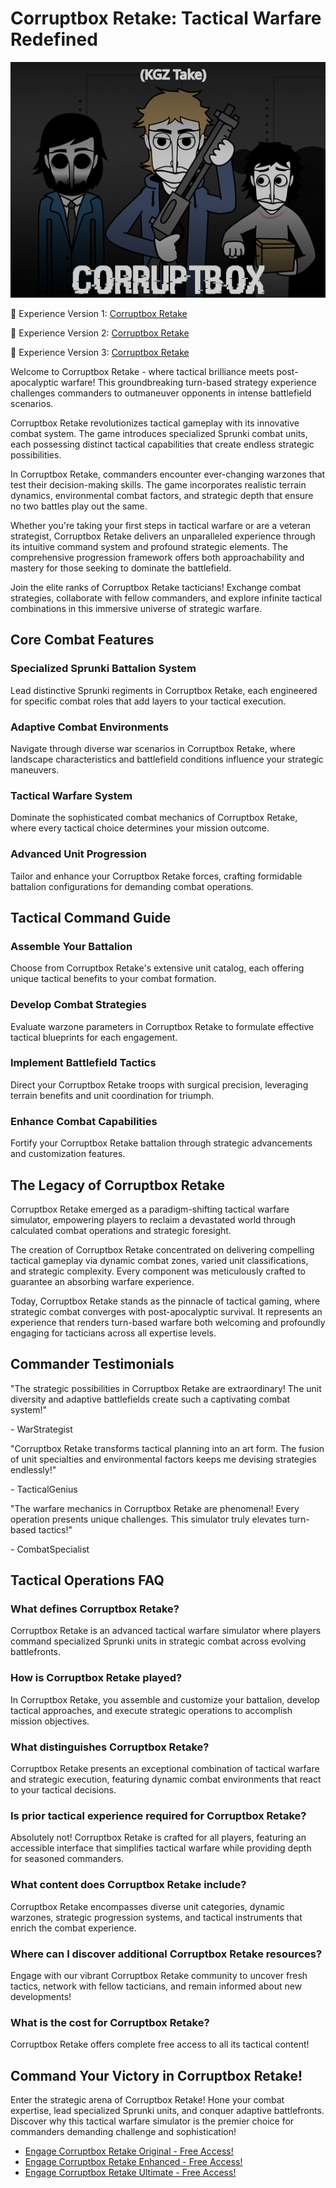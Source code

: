 # Corruptbox Retake: Tactical Warfare Redefined

![Corruptbox Retake](https://raw.githubusercontent.com/sprunkiscrunkly/corruptbox-retake/refs/heads/main/corruptbox-retake.png "Strategic Combat Masterpiece")

🚀 Experience Version 1: [Corruptbox Retake](https://sprunksters.com/corruptbox-retake/ "Original Tactical Experience")

🚀 Experience Version 2: [Corruptbox Retake](https://sprunkiscrunkly.com/corruptbox-retake/ "Enhanced Combat Edition")

🚀 Experience Version 3: [Corruptbox Retake](https://sprunkipyramixed.com/corruptbox-retake/ "Ultimate Strategy Version")

Welcome to Corruptbox Retake - where tactical brilliance meets post-apocalyptic warfare! This groundbreaking turn-based strategy experience challenges commanders to outmaneuver opponents in intense battlefield scenarios.

Corruptbox Retake revolutionizes tactical gameplay with its innovative combat system. The game introduces specialized Sprunki combat units, each possessing distinct tactical capabilities that create endless strategic possibilities.

In Corruptbox Retake, commanders encounter ever-changing warzones that test their decision-making skills. The game incorporates realistic terrain dynamics, environmental combat factors, and strategic depth that ensure no two battles play out the same.

Whether you're taking your first steps in tactical warfare or are a veteran strategist, Corruptbox Retake delivers an unparalleled experience through its intuitive command system and profound strategic elements. The comprehensive progression framework offers both approachability and mastery for those seeking to dominate the battlefield.

Join the elite ranks of Corruptbox Retake tacticians! Exchange combat strategies, collaborate with fellow commanders, and explore infinite tactical combinations in this immersive universe of strategic warfare.

## Core Combat Features

### Specialized Sprunki Battalion System

Lead distinctive Sprunki regiments in Corruptbox Retake, each engineered for specific combat roles that add layers to your tactical execution.

### Adaptive Combat Environments

Navigate through diverse war scenarios in Corruptbox Retake, where landscape characteristics and battlefield conditions influence your strategic maneuvers.

### Tactical Warfare System

Dominate the sophisticated combat mechanics of Corruptbox Retake, where every tactical choice determines your mission outcome.

### Advanced Unit Progression

Tailor and enhance your Corruptbox Retake forces, crafting formidable battalion configurations for demanding combat operations.

## Tactical Command Guide

### Assemble Your Battalion

Choose from Corruptbox Retake's extensive unit catalog, each offering unique tactical benefits to your combat formation.

### Develop Combat Strategies

Evaluate warzone parameters in Corruptbox Retake to formulate effective tactical blueprints for each engagement.

### Implement Battlefield Tactics

Direct your Corruptbox Retake troops with surgical precision, leveraging terrain benefits and unit coordination for triumph.

### Enhance Combat Capabilities

Fortify your Corruptbox Retake battalion through strategic advancements and customization features.

## The Legacy of Corruptbox Retake

Corruptbox Retake emerged as a paradigm-shifting tactical warfare simulator, empowering players to reclaim a devastated world through calculated combat operations and strategic foresight.

The creation of Corruptbox Retake concentrated on delivering compelling tactical gameplay via dynamic combat zones, varied unit classifications, and strategic complexity. Every component was meticulously crafted to guarantee an absorbing warfare experience.

Today, Corruptbox Retake stands as the pinnacle of tactical gaming, where strategic combat converges with post-apocalyptic survival. It represents an experience that renders turn-based warfare both welcoming and profoundly engaging for tacticians across all expertise levels.

## Commander Testimonials

"The strategic possibilities in Corruptbox Retake are extraordinary! The unit diversity and adaptive battlefields create such a captivating combat system!"

\- WarStrategist

"Corruptbox Retake transforms tactical planning into an art form. The fusion of unit specialties and environmental factors keeps me devising strategies endlessly!"

\- TacticalGenius

"The warfare mechanics in Corruptbox Retake are phenomenal! Every operation presents unique challenges. This simulator truly elevates turn-based tactics!"

\- CombatSpecialist

## Tactical Operations FAQ

### What defines Corruptbox Retake?

Corruptbox Retake is an advanced tactical warfare simulator where players command specialized Sprunki units in strategic combat across evolving battlefronts.

### How is Corruptbox Retake played?

In Corruptbox Retake, you assemble and customize your battalion, develop tactical approaches, and execute strategic operations to accomplish mission objectives.

### What distinguishes Corruptbox Retake?

Corruptbox Retake presents an exceptional combination of tactical warfare and strategic execution, featuring dynamic combat environments that react to your tactical decisions.

### Is prior tactical experience required for Corruptbox Retake?

Absolutely not! Corruptbox Retake is crafted for all players, featuring an accessible interface that simplifies tactical warfare while providing depth for seasoned commanders.

### What content does Corruptbox Retake include?

Corruptbox Retake encompasses diverse unit categories, dynamic warzones, strategic progression systems, and tactical instruments that enrich the combat experience.

### Where can I discover additional Corruptbox Retake resources?

Engage with our vibrant Corruptbox Retake community to uncover fresh tactics, network with fellow tacticians, and remain informed about new developments!

### What is the cost for Corruptbox Retake?

Corruptbox Retake offers complete free access to all its tactical content!

## Command Your Victory in Corruptbox Retake!

Enter the strategic arena of Corruptbox Retake! Hone your combat expertise, lead specialized Sprunki units, and conquer adaptive battlefronts. Discover why this tactical warfare simulator is the premier choice for commanders demanding challenge and sophistication!

- [Engage Corruptbox Retake Original - Free Access!](https://sprunksters.com/corruptbox-retake/)
- [Engage Corruptbox Retake Enhanced - Free Access!](https://sprunkiscrunkly.com/corruptbox-retake/)
- [Engage Corruptbox Retake Ultimate - Free Access!](https://sprunkipyramixed.com/corruptbox-retake/)
